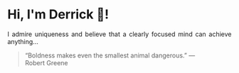 # Hi, I'm Derrick 👋!
<p align="justify">I admire uniqueness and believe that a clearly focused mind can achieve anything...</p> 
<!-- #quote-start -->
<blockquote>&ldquo;Boldness makes even the smallest animal dangerous.&rdquo; &mdash; <footer>Robert Greene</footer></blockquote>
<!-- #quote-end -->
